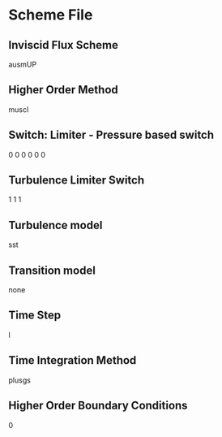 
Scheme File
===========
## Inviscid Flux Scheme
ausmUP

## Higher Order Method
muscl

## Switch: Limiter - Pressure based switch
0 0 0  0 0 0

## Turbulence Limiter Switch
1 1 1

## Turbulence model
sst

## Transition model
none

## Time Step
l

## Time Integration Method
plusgs

## Higher Order Boundary Conditions
0

